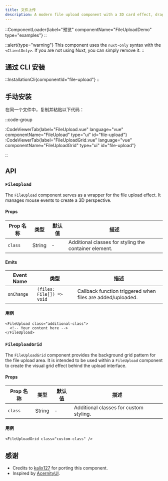 ```yaml
---
title: 文件上传
description: A modern file upload component with a 3D card effect, drag-and-drop functionality, and a responsive grid background pattern.
---
```


::ComponentLoader{label="预览" componentName="FileUploadDemo" type="examples"}
::

::alert{type="warning"}
This component uses the `nuxt-only` syntax with the `<ClientOnly>`. If you are not using Nuxt, you can simply remove it.
::

## 通过 CLI 安装

::InstallationCli{componentId="file-upload"}
::

## 手动安装

在同一个文件中，复制并粘贴以下代码：

::code-group

:CodeViewerTab{label="FileUpload.vue" language="vue" componentName="FileUpload" type="ui" id="file-upload"}
:CodeViewerTab{label="FileUploadGrid.vue" language="vue" componentName="FileUploadGrid" type="ui" id="file-upload"}

::

## API

### `FileUpload`

The `FileUpload` component serves as a wrapper for the file upload effect. It manages mouse events to create a 3D perspective.

#### Props

| Prop 名称 | 类型   | 默认值 | 描述                                                  |
| --------- | ------ | ------ | ----------------------------------------------------- |
| `class`   | String | -      | Additional classes for styling the container element. |

#### Emits

| Event Name | 类型                      | 描述                                                       |
| ---------- | ------------------------- | ---------------------------------------------------------- |
| `onChange` | `(files: File[]) => void` | Callback function triggered when files are added/uploaded. |

#### 用例

```vue [MyComponent.vue]
<FileUpload class="additional-class">
  <!-- Your content here -->
</FileUpload>
```

### `FileUploadGrid`

The `FileUploadGrid` component provides the background grid pattern for the file upload area. It is intended to be used within a `FileUpload` component to create the visual grid effect behind the upload interface.

#### Props

| Prop 名称 | 类型   | 默认值 | 描述                                   |
| --------- | ------ | ------ | -------------------------------------- |
| `class`   | String | -      | Additional classes for custom styling. |

#### 用例

```vue [MyComponent.vue]
<FileUploadGrid class="custom-class" />
```

## 感谢

- Credits to [kalix127](https://github.com/kalix127) for porting this component.
- Inspired by [AcernityUI](https://ui.aceternity.com/components/file-upload).
